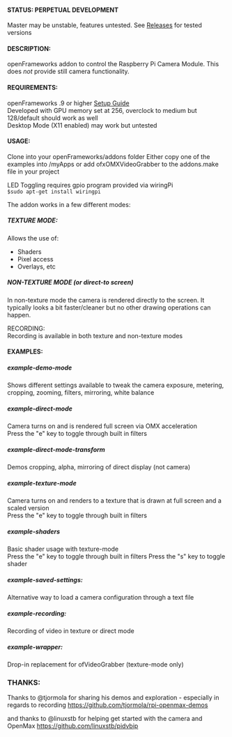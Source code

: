 #### STATUS: PERPETUAL DEVELOPMENT    
Master may be unstable, features untested. See [Releases](https://github.com/jvcleave/ofxOMXVideoGrabber/releases) for tested versions

#### DESCRIPTION:   
openFrameworks addon to control the Raspberry Pi Camera Module. This does _not_ provide still camera functionality.


#### REQUIREMENTS:
openFrameworks .9 or higher [Setup Guide](http://openframeworks.cc/setup/raspberrypi/)   
Developed with GPU memory set at 256, overclock to medium but 128/default should work as well   
Desktop Mode (X11 enabled) may work but untested

#### USAGE:   
Clone into your openFrameworks/addons folder
Either copy one of the examples into /myApps or add ofxOMXVideoGrabber to the addons.make file in your project

LED Toggling requires gpio program provided via wiringPi   
`$sudo apt-get install wiringpi`


The addon works in a few different modes:

##### TEXTURE MODE:   
Allows the use of:
 - Shaders
 - Pixel access
 - Overlays, etc
 
 
##### NON-TEXTURE MODE (or direct-to screen)   
In non-texture mode the camera is rendered directly to the screen. It typically looks a bit faster/cleaner but no other drawing operations can happen.


RECORDING:   
Recording is available in both texture and non-texture modes


#### EXAMPLES:   

##### example-demo-mode    
Shows different settings available to tweak the camera exposure, metering, cropping, zooming, filters, mirroring, white balance

##### example-direct-mode   
Camera turns on and is rendered full screen via OMX acceleration   
Press the "e" key to toggle through built in filters

##### example-direct-mode-transform
Demos cropping, alpha, mirroring of direct display (not camera)  

##### example-texture-mode  
Camera turns on and renders to a texture that is drawn at full screen and a scaled version   
Press the "e" key to toggle through built in filters   


##### example-shaders   
Basic shader usage with texture-mode  
Press the "e" key to toggle through built in filters 
Press the "s" key to toggle shader   

##### example-saved-settings:   
Alternative way to load a camera configuration through a text file

##### example-recording:   
Recording of video in texture or direct mode

##### example-wrapper:   
Drop-in replacement for ofVideoGrabber (texture-mode only)



### THANKS:
Thanks to @tjormola for sharing his demos and exploration - especially in regards to recording
https://github.com/tjormola/rpi-openmax-demos

and thanks to @linuxstb for helping get started with the camera and OpenMax
https://github.com/linuxstb/pidvbip



 





 
